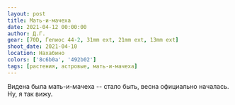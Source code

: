 ```yaml
---
layout: post
title: Мать-и-мачеха
date: 2021-04-12 00:00:00
author: Д.Г.
gear: [70D, Гелиос 44-2, 31mm ext, 21mm ext, 13mm ext]
shoot_date: 2021-04-10
location: Нахабино
colors: ['8c6b0a', '492b02']
tags: [растения, астровые, мать-и-мачеха]
---
```

Видена была мать-и-мачеха -- стало быть, весна официально началась. Ну, я так вижу.
